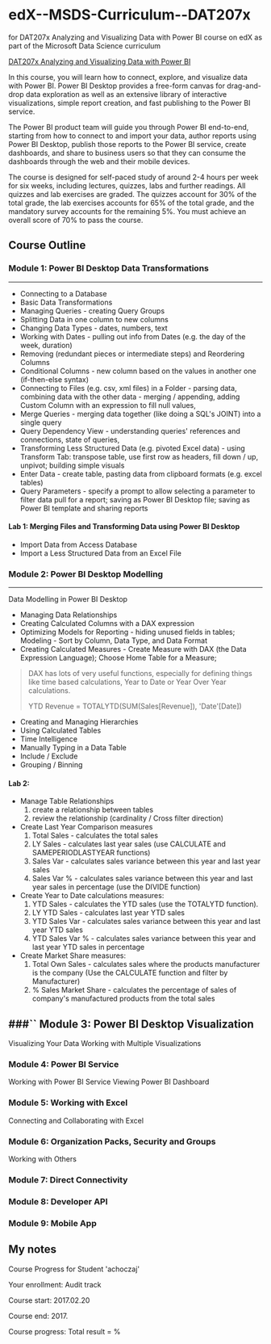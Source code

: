 # edX--MSDS-Curriculum--DAT207x
for DAT207x Analyzing and Visualizing Data with Power BI course on edX as part of the Microsoft Data Science curriculum

[DAT207x Analyzing and Visualizing Data with Power BI](https://courses.edx.org/courses/course-v1:Microsoft+DAT207x+1T2017/)

In this course, you will learn how to connect, explore, and visualize data with Power BI. Power BI Desktop provides a free-form canvas for drag-and-drop data exploration as well as an extensive library of interactive visualizations, simple report creation, and fast publishing to the Power BI service.

The Power BI product team will guide you through Power BI end-to-end, starting from how to connect to and import your data, author reports using Power BI Desktop, publish those reports to the Power BI service, create dashboards, and share to business users so that they can consume the dashboards through the web and their mobile devices.

The course is designed for self-paced study of around 2-4 hours per week for six weeks, including lectures, quizzes, labs and further readings. All quizzes and lab exercises are graded. The quizzes account for 30% of the total grade, the lab exercises accounts for 65% of the total grade, and the mandatory survey accounts for the remaining 5%. You must achieve an overall score of 70% to pass the course.


## Course Outline

### Module 1: Power BI Desktop Data Transformations
----
- Connecting to a Database
- Basic Data Transformations
- Managing Queries - creating Query Groups
- Splitting Data in one column to new columns
- Changing Data Types - dates, numbers, text
- Working with Dates - pulling out info from Dates (e.g. the day of the week, duration)
- Removing (redundant pieces or intermediate steps) and Reordering Columns
- Conditional Columns - new column based on the values in another one (if-then-else syntax)
- Connecting to Files (e.g. csv, xml files) in a Folder - parsing data, combining data with the other data - merging / appending, adding Custom Column with an expression to fill null values,     
- Merge Queries - merging data together (like doing a SQL's JOINT) into a single query
- Query Dependency View - understanding queries' references and connections, state of queries,
- Transforming Less Structured Data (e.g. pivoted Excel data) - using Transform Tab: transpose table, use first row as headers, fill down / up, unpivot; building simple visuals
- Enter Data - create table, pasting data from clipboard formats (e.g. excel tables)
- Query Parameters - specify a prompt to allow selecting a parameter to filter data pull for a report; saving as Power BI Desktop file; saving as Power BI template and sharing reports   

#### Lab 1: Merging Files and Transforming Data using Power BI Desktop
- Import Data from Access Database
- Import a Less Structured Data from an Excel File


### Module 2: Power BI Desktop Modelling
----
Data Modelling in Power BI Desktop
- Managing Data Relationships
- Creating Calculated Columns with a DAX expression
- Optimizing Models for Reporting - hiding unused fields in tables; Modeling - Sort by Column, Data Type, and Data Format
- Creating Calculated Measures - Create Measure with DAX (the Data Expression Language); Choose Home Table for a Measure;

> DAX has lots of very useful functions, especially for defining things like time based calculations, Year to Date or Year Over Year calculations.
>
> YTD Revenue = TOTALYTD(SUM(Sales[Revenue]), 'Date'[Date])

- Creating and Managing Hierarchies
- Using Calculated Tables
- Time Intelligence
- Manually Typing in a Data Table
- Include / Exclude
- Grouping / Binning

#### Lab 2:
- Manage Table Relationships
  1. create a relationship between tables
  2. review the relationship (cardinality  / Cross filter direction)
- Create Last Year Comparison measures
  1. Total Sales - calculates the total sales
  2. LY Sales - calculates last year sales (use CALCULATE and SAMEPERIODLASTYEAR functions)
  3. Sales Var - calculates sales variance between this year and last year sales
  4. Sales Var % - calculates sales variance between this year and last year sales in percentage (use the DIVIDE function)
- Create Year to Date calculations measures:
  1. YTD Sales - calculates the YTD sales (use the TOTALYTD function).
  2. LY YTD Sales - calculates last year YTD sales
  3. YTD Sales Var - calculates sales variance between this year and last year YTD sales
  4. YTD Sales Var % - calculates sales variance between this year and last year YTD sales in percentage
- Create Market Share measures:
  1. Total Own Sales - calculates sales where the products manufacturer is the company (Use the CALCULATE function and filter by Manufacturer)
  2. % Sales Market Share - calculates the percentage of sales of company's manufactured products from the total sales


###`` Module 3: Power BI Desktop Visualization
----
Visualizing Your Data
Working with Multiple Visualizations

### Module 4: Power BI Service
Working with Power BI Service
Viewing Power BI Dashboard

### Module 5: Working with Excel
Connecting and Collaborating with Excel

### Module 6: Organization Packs, Security and Groups
Working with Others

### Module 7: Direct Connectivity

### Module 8: Developer API

### Module 9: Mobile App


## My notes

Course Progress for Student 'achoczaj'

Your enrollment: Audit track

Course start: 2017.02.20

Course end: 2017.

Course progress: Total result = %
